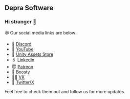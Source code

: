 ## Depra Software

### Hi stranger 👋

🕸️ Our social media links are below:

- 💬 [Discord](https://discord.gg/ACMYzwMdvv)
- 🍿 [YouTube](https://www.youtube.com/@Depra-Inc)
- 🛒 [Unity Assets Store](https://assetstore.unity.com/publishers/90645)
- 🖇️ [Linkedin](https://www.linkedin.com/company/depra-lab)
- 😇 [Patreon](https://patreon.com/user?u=119856056&utm_medium=unknown&utm_source=join_link&utm_campaign=creatorshare_creator&utm_content=copyLink)
- 👼 [Boosty](https://boosty.to/depra)
- 👩‍💻 [VK](https://vk.com/deprainc)
- 🚽 [Twitter/X](https://x.com/depra_media)

Feel free to check them out and follow us for more updates.
